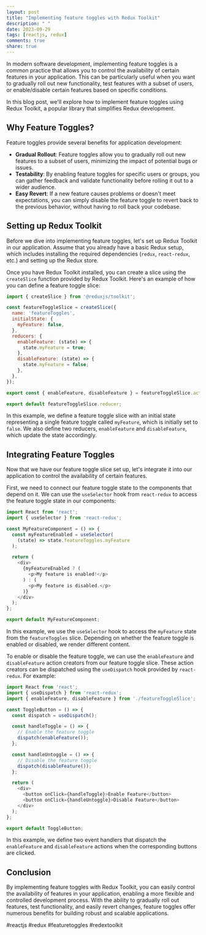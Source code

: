 ```yaml
---
layout: post
title: "Implementing feature toggles with Redux Toolkit"
description: " "
date: 2023-09-29
tags: [reactjs, redux]
comments: true
share: true
---
```


In modern software development, implementing feature toggles is a common practice that allows you to control the availability of certain features in your application. This can be particularly useful when you want to gradually roll out new functionality, test features with a subset of users, or enable/disable certain features based on specific conditions.

In this blog post, we'll explore how to implement feature toggles using Redux Toolkit, a popular library that simplifies Redux development.

## Why Feature Toggles?

Feature toggles provide several benefits for application development:

- **Gradual Rollout**: Feature toggles allow you to gradually roll out new features to a subset of users, minimizing the impact of potential bugs or issues.
- **Testability**: By enabling feature toggles for specific users or groups, you can gather feedback and validate functionality before rolling it out to a wider audience.
- **Easy Revert**: If a new feature causes problems or doesn't meet expectations, you can simply disable the feature toggle to revert back to the previous behavior, without having to roll back your codebase.

## Setting up Redux Toolkit

Before we dive into implementing feature toggles, let's set up Redux Toolkit in our application. Assume that you already have a basic Redux setup, which includes installing the required dependencies (`redux`, `react-redux`, etc.) and setting up the Redux store.

Once you have Redux Toolkit installed, you can create a slice using the `createSlice` function provided by Redux Toolkit. Here's an example of how you can define a feature toggle slice:

```javascript
import { createSlice } from '@reduxjs/toolkit';

const featureToggleSlice = createSlice({
  name: 'featureToggles',
  initialState: {
    myFeature: false,
  },
  reducers: {
    enableFeature: (state) => {
      state.myFeature = true;
    },
    disableFeature: (state) => {
      state.myFeature = false;
    },
  },
});

export const { enableFeature, disableFeature } = featureToggleSlice.actions;

export default featureToggleSlice.reducer;
```

In this example, we define a feature toggle slice with an initial state representing a single feature toggle called `myFeature`, which is initially set to `false`. We also define two reducers, `enableFeature` and `disableFeature`, which update the state accordingly.

## Integrating Feature Toggles

Now that we have our feature toggle slice set up, let's integrate it into our application to control the availability of certain features.

First, we need to connect our feature toggle state to the components that depend on it. We can use the `useSelector` hook from `react-redux` to access the feature toggle state in our components:

```javascript
import React from 'react';
import { useSelector } from 'react-redux';

const MyFeatureComponent = () => {
  const myFeatureEnabled = useSelector(
    (state) => state.featureToggles.myFeature
  );

  return (
    <div>
      {myFeatureEnabled ? (
        <p>My feature is enabled!</p>
      ) : (
        <p>My feature is disabled.</p>
      )}
    </div>
  );
};

export default MyFeatureComponent;
```

In this example, we use the `useSelector` hook to access the `myFeature` state from the `featureToggles` slice. Depending on whether the feature toggle is enabled or disabled, we render different content.

To enable or disable the feature toggle, we can use the `enableFeature` and `disableFeature` action creators from our feature toggle slice. These action creators can be dispatched using the `useDispatch` hook provided by `react-redux`. For example:

```javascript
import React from 'react';
import { useDispatch } from 'react-redux';
import { enableFeature, disableFeature } from './featureToggleSlice';

const ToggleButton = () => {
  const dispatch = useDispatch();

  const handleToggle = () => {
    // Enable the feature toggle
    dispatch(enableFeature());
  };

  const handleUntoggle = () => {
    // Disable the feature toggle
    dispatch(disableFeature());
  };

  return (
    <div>
      <button onClick={handleToggle}>Enable Feature</button>
      <button onClick={handleUntoggle}>Disable Feature</button>
    </div>
  );
};

export default ToggleButton;
```

In this example, we define two event handlers that dispatch the `enableFeature` and `disableFeature` actions when the corresponding buttons are clicked.

## Conclusion

By implementing feature toggles with Redux Toolkit, you can easily control the availability of features in your application, enabling a more flexible and controlled development process. With the ability to gradually roll out features, test functionality, and easily revert changes, feature toggles offer numerous benefits for building robust and scalable applications.

#reactjs #redux #featuretoggles #redextoolkit
